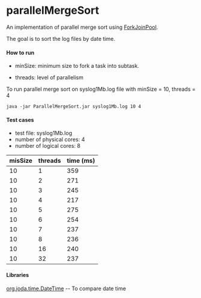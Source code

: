 # parallelMergeSort

An implementation of parallel merge sort using [ForkJoinPool](https://docs.oracle.com/javase/8/docs/api/java/util/concurrent/ForkJoinPool.html).

The goal is to sort the log files by date time.

#### How to run

* minSize: minimum size to fork a task into subtask.

* threads: level of parallelism

To run parallel merge sort on syslog1Mb.log file with minSize = 10, threads = 4

`java -jar ParallelMergeSort.jar syslog1Mb.log 10 4`

#### Test cases

* test file: syslog1Mb.log
* number of physical cores: 4
* number of logical cores: 8

| misSize | threads | time (ms) |
| ------  | ------- | --------  |
|10       |1        |359        |
|10       |2        |271        |
|10       |3        |245        |
|10       |4        |217        |
|10       |5        |275        |
|10       |6        |254        |
|10       |7        |237        |
|10       |8        |236        |
|10       |16       |240        |
|10       |32       |237        |

#### Libraries

[org.joda.time.DateTime](https://www.joda.org/joda-time/)  -- To compare date time
